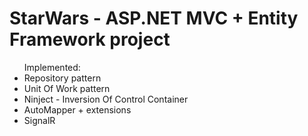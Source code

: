 # StarWars - ASP.NET MVC + Entity Framework project
<ul>
Implemented:
<li>Repository pattern</li>
<li>Unit Of Work pattern</li>
<li>Ninject - Inversion Of Control Container</li>
<li>AutoMapper + extensions </li>
<li>SignalR</li>
</ul>
